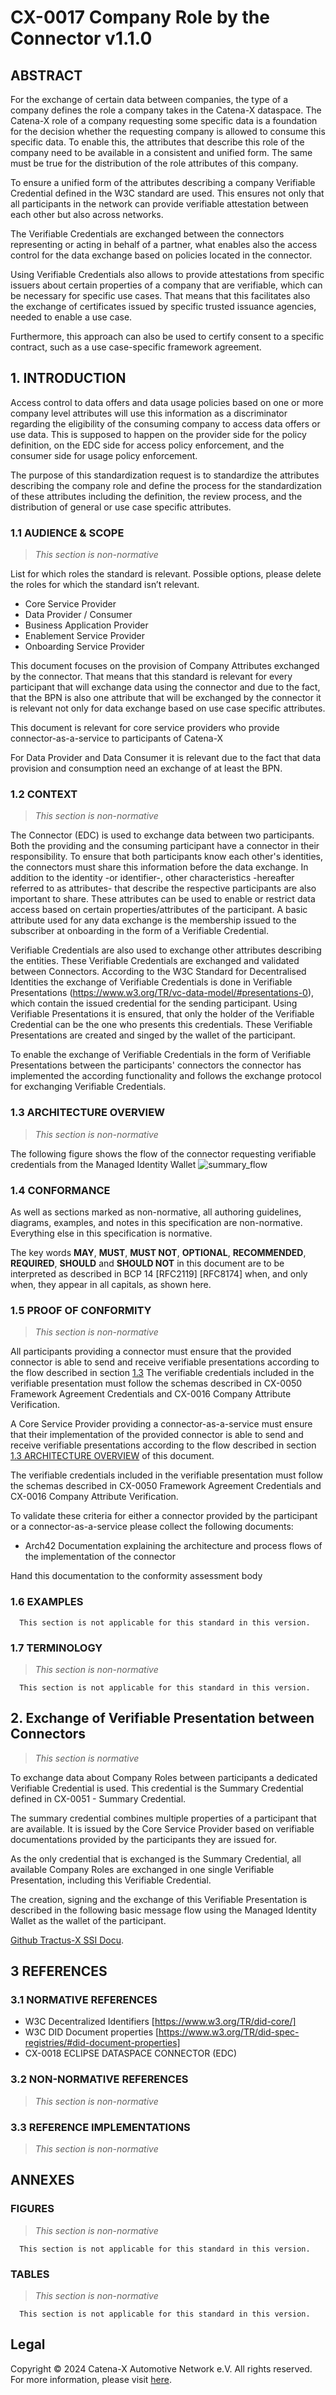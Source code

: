 
# CX-0017 Company Role by the Connector v1.1.0

## ABSTRACT

For the exchange of certain data between companies, the type of a company defines the role a company takes in the Catena-X dataspace. The Catena-X role of a company requesting some specific data is a foundation for the decision whether the requesting company is allowed to consume this specific data. To enable this, the attributes that describe this role of the company need to be available in a consistent and unified form. The same must be true for the distribution of the role attributes of this company.

To ensure a unified form of the attributes describing a company Verifiable Credential defined in the W3C standard are used. This ensures not only that all participants in the network can provide verifiable attestation between each other but also across networks.

The Verifiable Credentials are exchanged between the connectors representing or acting in behalf of a partner, what enables also the access control for the data exchange based on policies located in the connector.

Using Verifiable Credentials also allows to provide attestations from specific issuers about certain properties of a company that are verifiable, which can be necessary for specific use cases. That means that this facilitates also the exchange of certificates issued by specific trusted issuance agencies, needed to enable a use case.

Furthermore, this approach can also be used to certify consent to a specific contract, such as a use case-specific framework agreement.

## 1. INTRODUCTION

Access control to data offers and data usage policies based on one or more company level attributes will use this information as a discriminator regarding the eligibility of the consuming company to access data offers or use data.  This is supposed to happen on the provider side for the policy definition, on the EDC side for access policy enforcement, and the consumer side for usage policy enforcement.

The purpose of this standardization request is to standardize the attributes describing the company role and define the process for the standardization of these attributes including the definition, the review process, and the distribution of general or use case specific attributes.

### 1.1 AUDIENCE & SCOPE

> *This section is non-normative*

List for which roles the standard is relevant. Possible options, please delete the roles for which the standard isn’t relevant.

- Core Service Provider
- Data Provider / Consumer
- Business Application Provider
- Enablement Service Provider
- Onboarding Service Provider

This document focuses on the provision of Company Attributes exchanged by the connector. That means that this standard is relevant for every participant that will exchange data using the connector and due to the fact, that the BPN is also one attribute that will be exchanged by the connector it is relevant not only for data exchange based on use case specific attributes.

This document is relevant for core service providers who provide connector-as-a-service to participants of Catena-X

For Data Provider and Data Consumer it is relevant due to the fact that data provision and consumption need an exchange of at least the BPN.

### 1.2 CONTEXT

> *This section is non-normative*

The Connector (EDC) is used to exchange data between two participants. Both the providing and the consuming participant have a connector in their responsibility. To ensure that both participants know each other's identities, the connectors must share this information before the data exchange. In addition to the identity -or identifier-, other characteristics -hereafter referred to as attributes- that describe the respective participants are also important to share. These attributes can be used to enable or restrict data access based on certain properties/attributes of the participant. A basic attribute used for any data exchange is the membership issued to the subscriber at onboarding in the form of a Verifiable Credential.

Verifiable Credentials are also used to exchange other attributes describing the entities. These Verifiable Credentials are exchanged and validated between Connectors. According to the W3C Standard for Decentralised Identities the exchange of Verifiable Credentials is done in Verifiable Presentations (https://www.w3.org/TR/vc-data-model/#presentations-0), which contain the issued credential for the sending participant. Using Verifiable Presentations it is ensured, that only the holder of the Verifiable Credential can be the one who presents this credentials. These Verifiable Presentations are created and singed by the wallet of the participant.

To enable the exchange of Verifiable Credentials in the form of Verifiable Presentations between the participants' connectors the connector has implemented the according functionality and follows the exchange protocol for exchanging Verifiable Credentials.

### 1.3 ARCHITECTURE OVERVIEW

> *This section is non-normative*

The following figure shows the flow of the connector requesting verifiable credentials from the Managed Identity Wallet ![summary_flow](https://raw.githubusercontent.com/eclipse-tractusx/ssi-docu/main/docs/architecture/cx-3-2/flow.svg)

### 1.4 CONFORMANCE

As well as sections marked as non-normative, all authoring guidelines, diagrams, examples, and notes in this specification are non-normative. Everything else in this specification is normative.

The key words **MAY**, **MUST**, **MUST NOT**, **OPTIONAL**, **RECOMMENDED**, **REQUIRED**, **SHOULD** and **SHOULD NOT** in this document are to be interpreted as described in BCP 14 [RFC2119] [RFC8174] when, and only when, they appear in all capitals, as shown here.

### 1.5 PROOF OF CONFORMITY

> *This section is non-normative*

All participants providing a connector must ensure that the provided connector is able to send and receive verifiable presentations according to the flow described in section [1.3](#13-architecture-overview) The verifiable credentials included in the verifiable presentation must follow the schemas described in CX-0050 Framework Agreement Credentials and CX-0016 Company Attribute Verification.

A Core Service Provider providing a connector-as-a-service must ensure that their implementation of the provided connector is able to send and receive verifiable presentations according to the flow described in section [1.3 ARCHITECTURE OVERVIEW](#13-architecture-overview) of this document.

The verifiable credentials included in the verifiable presentation must follow the schemas described in CX-0050 Framework Agreement Credentials and CX-0016 Company Attribute Verification.

To validate these criteria for either a connector provided by the participant or a connector-as-a-service please collect the following documents:

- Arch42 Documentation explaining the architecture and process flows of the implementation of the connector

Hand this documentation to the conformity assessment body

### 1.6 EXAMPLES

```text
  This section is not applicable for this standard in this version.
```

### 1.7 TERMINOLOGY

> *This section is non-normative*

```text
  This section is not applicable for this standard in this version.
```

## 2. Exchange of Verifiable Presentation between Connectors

> *This section is normative*

To exchange data about Company Roles between participants a dedicated Verifiable Credential is used. This credential is the Summary Credential defined in CX-0051 - Summary Credential.

The summary credential combines multiple properties of a participant that are available. It is issued by the Core Service Provider based on verifiable documentations provided by the participants they are issued for.

As the only credential that is exchanged is the Summary Credential, all available Company Roles are exchanged in one single Verifiable Presentation, including this Verifiable Credential.

The creation, signing and the exchange of this Verifiable Presentation is described in the following basic message flow using the Managed Identity Wallet as the wallet of the participant.

[Github Tractus-X SSI Docu](https://github.com/eclipse-tractusx/ssi-docu/blob/main/docs/architecture/cx-3-2/edc/identity.next.implementation.md).

## 3 REFERENCES

### 3.1 NORMATIVE REFERENCES

- W3C Decentralized Identifiers [https://www.w3.org/TR/did-core/]
- W3C DID Document properties [https://www.w3.org/TR/did-spec-registries/#did-document-properties]
- CX-0018 ECLIPSE DATASPACE CONNECTOR (EDC)

### 3.2 NON-NORMATIVE REFERENCES

> *This section is non-normative*

### 3.3 REFERENCE IMPLEMENTATIONS

> *This section is non-normative*

## ANNEXES

### FIGURES

> *This section is non-normative*

```text
  This section is not applicable for this standard in this version.
```

### TABLES

> *This section is non-normative*

```text
  This section is not applicable for this standard in this version.
```

## Legal

Copyright © 2024 Catena-X Automotive Network e.V. All rights reserved. For more information, please visit [here](/copyright).
